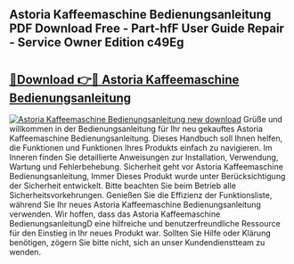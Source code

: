 ## Astoria Kaffeemaschine Bedienungsanleitung PDF Download Free - Part-hfF User Guide Repair - Service Owner Edition c49Eg

# <h2><a href="http://df2ulaj.blite.top/?on=Astoria+Kaffeemaschine+Bedienungsanleitung">🔗Download 👉🔴 Astoria Kaffeemaschine Bedienungsanleitung</a></h2>

[![Astoria Kaffeemaschine Bedienungsanleitung new download](https://i.imgur.com/lujVjoI.png)](http://df2ulaj.blite.top/?on=Astoria+Kaffeemaschine+Bedienungsanleitung)
Grüße und willkommen in der Bedienungsanleitung für Ihr neu gekauftes Astoria Kaffeemaschine Bedienungsanleitung. Dieses Handbuch soll Ihnen helfen, die Funktionen und Funktionen Ihres Produkts einfach zu navigieren. Im Inneren finden Sie detaillierte Anweisungen zur Installation, Verwendung, Wartung und Fehlerbehebung. Sicherheit geht vor Astoria Kaffeemaschine Bedienungsanleitung, Immer Dieses Produkt wurde unter Berücksichtigung der Sicherheit entwickelt. Bitte beachten Sie beim Betrieb alle Sicherheitsvorkehrungen. Genießen Sie die Effizienz der Funktionsliste, während Sie Ihr neues Astoria Kaffeemaschine Bedienungsanleitung verwenden. Wir hoffen, dass das Astoria Kaffeemaschine BedienungsanleitungD eine hilfreiche und benutzerfreundliche Ressource für den Einstieg in Ihr neues Produkt war. Sollten Sie Hilfe oder Klärung benötigen, zögern Sie bitte nicht, sich an unser Kundendienstteam zu wenden.
